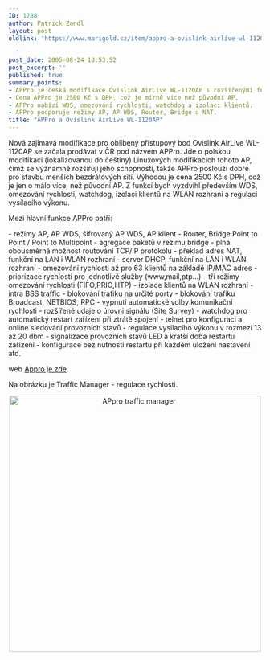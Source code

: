 ```yaml
---
ID: 1788
author: Patrick Zandl
layout: post
oldlink: 'https://www.marigold.cz/item/appro-a-ovislink-airlive-wl-1120ap

  '
post_date: 2005-08-24 10:53:52
post_excerpt: ''
published: true
summary_points:
- APPro je česká modifikace Ovislink AirLive WL-1120AP s rozšířenými funkcemi.
- Cena APPro je 2500 Kč s DPH, což je mírně více než původní AP.
- APPro nabízí WDS, omezování rychlosti, watchdog a izolaci klientů.
- APPro podporuje režimy AP, AP WDS, Router, Bridge a NAT.
title: "APPro a Ovislink AirLive WL-1120AP"
---
```


<p>Nová zajímavá modifikace pro oblíbený přístupový bod Ovislink AirLive WL-1120AP se začala prodávat v ČR pod názvem APPro. Jde o polskou modifikaci (lokalizovanou do češtiny) Linuxových modifikacích tohoto AP, čímž se významně rozšiřují jeho schopnosti, takže APPro poslouží dobře pro stavbu menších bezdrátových sítí. Výhodou je cena 2500 Kč s DPH, což je jen o málo více, než původní AP. Z funkcí bych vyzdvihl především WDS, omezování rychlosti, watchdog, izolaci klientů na WLAN rozhraní a regulaci vysílacího výkonu. </p>

<p>Mezi hlavní funkce APPro patří:</p>

<p>- režimy AP, AP WDS, šifrovaný AP WDS, AP klient
- Router, Bridge Point to Point / Point to Multipoint
- agregace paketů v režimu bridge
- plná obousměrná možnost routování TCP/IP protokolu
- překlad adres NAT, funkční na LAN i WLAN rozhraní
- server DHCP, funkční na LAN i WLAN rozhraní
- omezování rychlosti až pro 63 klientů na základě IP/MAC adres
- priorizace rychlostí pro jednotlivé služby (www,mail,ptp...)
- tři režimy omezování rychlosti (FIFO,PRIO,HTP)
- izolace klientů na WLAN rozhraní - intra BSS traffic
- blokování trafiku na určité porty
- blokování trafiku Broadcast, NETBIOS, RPC
- vypnutí automatické volby komunikační rychlosti
- rozšířené udaje o úrovni signálu (Site Survey)
- watchdog pro automatický restart zařízení při ztrátě spojení
- telnet pro konfiguraci a online sledování provozních stavů
- regulace vysílacího výkonu v rozmezí 13 až 20 dbm
- signalizace provozních stavů LED a kratší doba restartu zařízení
- konfigurace bez nutnosti restartu při každém uložení nastavení
atd.</p>

<p>web <a href="http://www.appro.cz/">Appro je zde</a>. </p>

<p>Na obrázku je Traffic Manager - regulace rychlosti. </p>

<p><center>
<img src="/wp-content/uploads/20050824-appro.gif" alt="APpro traffic manager" width="500" height="510" />
</center>
</p>